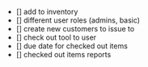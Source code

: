- [] add to inventory
- [] different user roles (admins, basic)
- [] create new customers to issue to
- [] check out tool to user
- [] due date for checked out items
- [] checked out items reports
